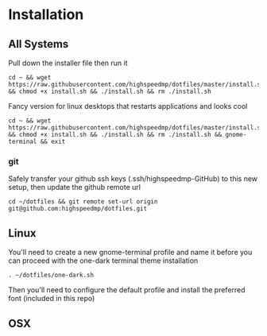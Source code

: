 # Installation

## All Systems
Pull down the installer file then run it 
```
cd ~ && wget https://raw.githubusercontent.com/highspeedmp/dotfiles/master/install.sh && chmod +x install.sh && ./install.sh && rm ./install.sh
```
Fancy version for linux desktops that restarts applications and looks cool
```
cd ~ && wget https://raw.githubusercontent.com/highspeedmp/dotfiles/master/install.sh && chmod +x install.sh && ./install.sh && rm ./install.sh && gnome-terminal && exit
```
### git
Safely transfer your github ssh keys (.ssh/highspeedmp-GitHub) to this new setup, then update the github remote url
```
cd ~/dotfiles && git remote set-url origin git@github.com:highspeedmp/dotfiles.git
```

## Linux 
You'll need to create a new gnome-terminal profile and name it before you can proceed with the one-dark terminal theme installation
```
. ~/dotfiles/one-dark.sh
```
Then you'll need to configure the default profile and install the preferred font (included in this repo)

## OSX
